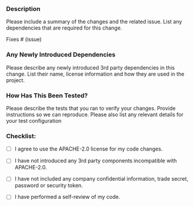 
### Description

Please include a summary of the changes and the related issue. List any dependencies that are required for this change.

Fixes # (issue)

### Any Newly Introduced Dependencies

Please describe any newly introduced 3rd party dependencies in this change. List their name, license information and how they are used in the project.

### How Has This Been Tested?

Please describe the tests that you ran to verify your changes. Provide instructions so we can reproduce. Please also list any relevant details for your test configuration

### Checklist:

- [ ] I agree to use the APACHE-2.0 license for my code changes.
- [ ] I have not introduced any 3rd party components incompatible with APACHE-2.0. 
- [ ] I have not included any company confidential information, trade secret, password or security token. 
- [ ] I have performed a self-review of my code.

